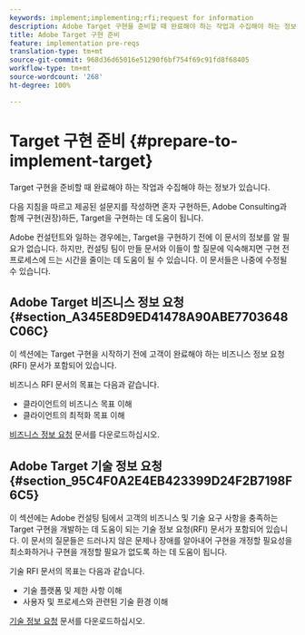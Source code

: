 ```yaml
---
keywords: implement;implementing;rfi;request for information
description: Adobe Target 구현을 준비할 때 완료해야 하는 작업과 수집해야 하는 정보가 있습니다.
title: Adobe Target 구현 준비
feature: implementation pre-reqs
translation-type: tm+mt
source-git-commit: 968d36d65016e51290f6bf754f69c91fd8f68405
workflow-type: tm+mt
source-wordcount: '268'
ht-degree: 100%

---
```



# Target 구현 준비 {#prepare-to-implement-target}

Target 구현을 준비할 때 완료해야 하는 작업과 수집해야 하는 정보가 있습니다.

다음 지침을 따르고 제공된 설문지를 작성하면 혼자 구현하든, Adobe Consulting과 함께 구현(권장)하든, Target을 구현하는 데 도움이 됩니다.

Adobe 컨설턴트와 일하는 경우에는, Target을 구현하기 전에 이 문서의 정보를 알 필요가 없습니다. 하지만, 컨설팅 팀이 만들 문서와 이들이 할 질문에 익숙해지면 구현 전 프로세스에 드는 시간을 줄이는 데 도움이 될 수 있습니다. 이 문서들은 나중에 수정될 수 있습니다.

## Adobe Target 비즈니스 정보 요청 {#section_A345E8D9ED41478A90ABE7703648C06C}

이 섹션에는 Target 구현을 시작하기 전에 고객이 완료해야 하는 비즈니스 정보 요청(RFI) 문서가 포함되어 있습니다.

비즈니스 RFI 문서의 목표는 다음과 같습니다.

* 클라이언트의 비즈니스 목표 이해
* 클라이언트의 최적화 목표 이해

[비즈니스 정보 요청](/help/assets/business-rfi.docx) 문서를 다운로드하십시오.

## Adobe Target 기술 정보 요청 {#section_95C4F0A2E4EB423399D24F2B7198F6C5}

이 섹션에는 Adobe 컨설팅 팀에서 고객의 비즈니스 및 기술 요구 사항을 충족하는 Target 구현을 개발하는 데 도움이 되는 기술 정보 요청(RFI) 문서가 포함되어 있습니다. 이 문서의 질문들은 드러나지 않은 문제나 장애를 알아내어 구현을 개정할 필요성을 최소화하거나 구현을 개정할 필요가 없도록 하는 데 도움이 됩니다.

기술 RFI 문서의 목표는 다음과 같습니다.

* 기술 플랫폼 및 제한 사항 이해
* 사용자 및 프로세스와 관련된 기술 환경 이해

[기술 정보 요청](/help/assets/technical-rfi.docx) 문서를 다운로드하십시오.
